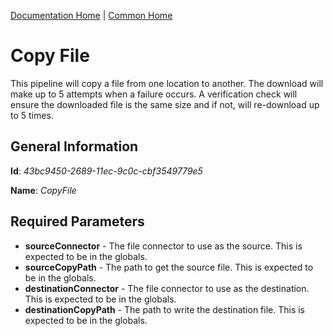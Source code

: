 [Documentation Home](../../docs/readme.md) | [Common Home](../readme.md)

# Copy File
This pipeline will copy a file from one location to another. The download will make up to 5 attempts when a failure
occurs. A verification check will ensure the downloaded file is the same size and if not, will re-download up to 5 times.

## General Information
**Id**: _43bc9450-2689-11ec-9c0c-cbf3549779e5_

**Name**: _CopyFile_

## Required Parameters
* **sourceConnector** - The file connector to use as the source. This is expected to be in the globals.
* **sourceCopyPath** - The path to get the source file. This is expected to be in the globals.
* **destinationConnector** - The file connector to use as the destination. This is expected to be in the globals.
* **destinationCopyPath** - The path to write the destination file. This is expected to be in the globals.
